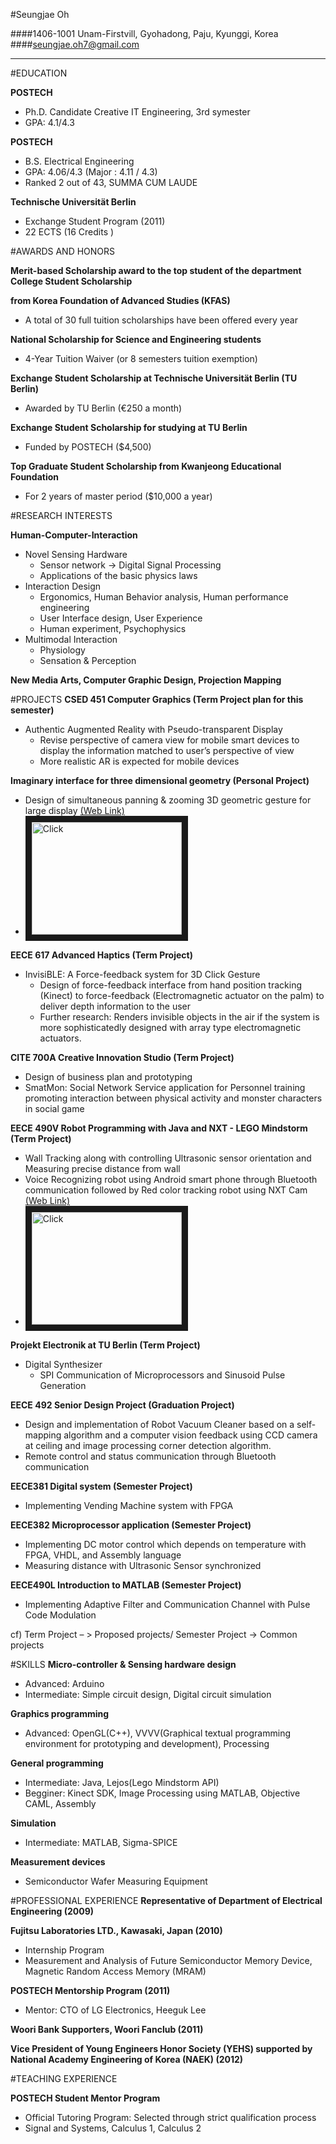 #Seungjae Oh 

####1406-1001 Unam-Firstvill, Gyohadong, Paju, Kyunggi, Korea
####seungjae.oh7@gmail.com

***
#EDUCATION

__POSTECH__
* Ph.D. Candidate Creative IT Engineering, 3rd symester
* GPA: 4.1/4.3

__POSTECH__

* B.S. Electrical Engineering
* GPA: 4.06/4.3 (Major : 4.11 / 4.3)
* Ranked 2 out of 43, SUMMA CUM LAUDE 

__Technische Universität Berlin__

* Exchange Student Program (2011)
* 22 ECTS (16 Credits )


#AWARDS AND HONORS

__Merit-based Scholarship award to the top student of the department College Student Scholarship__ 

__from Korea Foundation of Advanced Studies (KFAS)__
- A total of 30 full tuition scholarships have been offered every year

__National Scholarship for Science and Engineering students__
- 4-Year Tuition Waiver (or 8 semesters tuition exemption)

__Exchange Student Scholarship at Technische Universität Berlin (TU Berlin)__
- Awarded by TU Berlin (€250 a month)

__Exchange Student Scholarship for studying at TU Berlin__
- Funded by POSTECH ($4,500)

__Top Graduate Student Scholarship from Kwanjeong Educational Foundation__
- For 2 years of master period ($10,000 a year)


#RESEARCH INTERESTS

__Human-Computer-Interaction__
-	Novel Sensing Hardware 
	-	Sensor network -> Digital Signal Processing
	-	Applications of the basic physics laws
- Interaction Design	
	-	Ergonomics, Human Behavior analysis, Human performance engineering
	-	User Interface design, User Experience
	-	Human experiment, Psychophysics
-	Multimodal Interaction
	-	Physiology
	-	Sensation & Perception

__New Media Arts, Computer Graphic Design, Projection Mapping__

#PROJECTS
__CSED 451 Computer Graphics (Term Project plan for this semester)__
-	Authentic Augmented Reality with Pseudo-transparent Display 
	-	Revise perspective of camera view for mobile smart devices to display the information matched to user’s perspective of view
	-	More realistic AR is expected for mobile devices 

__Imaginary interface for three dimensional geometry (Personal Project)__
-	Design of simultaneous panning & zooming 3D geometric gesture for large display [(Web Link)](http://www.youtube.com/watch?v=cYH7nMSTjnE)
-	<a href="http://www.youtube.com/watch?v=cYH7nMSTjnE
" target="_blank"><img src="https://encrypted-tbn0.gstatic.com/images?q=tbn:ANd9GcRz-4ydMTd54X5jnwpYfd0W1YNEMa2HTejbw2EVIECPcUu-gYIh" 
alt="Click" width="240" height="180" border="10" /></a>

__EECE 617 Advanced Haptics (Term Project)__
-	InvisiBLE: A Force-feedback system for 3D Click Gesture 
	- Design of force-feedback interface from hand position tracking (Kinect) to force-feedback (Electromagnetic actuator on the palm) to deliver depth information to the user
	- Further research: Renders invisible objects in the air if the system is more sophisticatedly designed with array type electromagnetic actuators.

__CITE 700A Creative Innovation Studio (Term Project)__
-	Design of business plan and prototyping
-	SmatMon: Social Network Service application for Personnel training promoting interaction between physical activity and monster characters in social game 

__EECE 490V Robot Programming with Java and NXT - LEGO Mindstorm (Term Project)__
-	Wall Tracking along with controlling Ultrasonic sensor orientation and Measuring precise distance from wall 
-	Voice Recognizing robot using Android smart phone through Bluetooth communication followed by Red color tracking robot using NXT Cam [(Web Link)](http://www.youtube.com/watch?v=QltiAd3PTdA)
- <a href="http://www.youtube.com/watch?v=QltiAd3PTdA
" target="_blank"><img src="http://www.generationrobots.com/boutique_us/images_produits/z9841_1.jpg" 
alt="Click" width="240" height="180" border="10" /></a>

__Projekt Electronik at TU Berlin (Term Project)__
-	Digital Synthesizer
	- SPI Communication of Microprocessors and Sinusoid Pulse Generation

__EECE 492 Senior Design Project (Graduation Project)__
-	Design and implementation of Robot Vacuum Cleaner based on a self-mapping algorithm and a computer vision feedback using CCD camera at ceiling and image processing corner detection algorithm. 
-	Remote control and status communication through Bluetooth communication

__EECE381 Digital system (Semester Project)__
-	Implementing Vending Machine system with FPGA

__EECE382 Microprocessor application (Semester Project)__
-	Implementing DC motor control which depends on temperature with FPGA, VHDL, and Assembly language
-	Measuring distance with Ultrasonic Sensor synchronized 

__EECE490L Introduction to MATLAB (Semester Project)__
-	Implementing Adaptive Filter and Communication Channel with Pulse Code Modulation

cf) Term Project – > Proposed projects/ Semester Project -> Common projects

#SKILLS
__Micro-controller & Sensing hardware design__
- Advanced: Arduino 
- Intermediate: Simple circuit design, Digital circuit simulation

__Graphics programming__
- Advanced: OpenGL(C++), VVVV(Graphical textual programming environment for prototyping and development), Processing

__General programming__
- Intermediate: Java, Lejos(Lego Mindstorm API)
- Begginer: Kinect SDK, Image Processing using MATLAB, Objective CAML, Assembly

__Simulation__
- Intermediate: MATLAB, Sigma-SPICE

__Measurement devices__
- Semiconductor Wafer Measuring Equipment

#PROFESSIONAL EXPERIENCE
__Representative of Department of Electrical Engineering (2009)__ 	

__Fujitsu Laboratories LTD., Kawasaki, Japan (2010)__
-	Internship Program 
-	Measurement and Analysis of Future Semiconductor Memory Device, Magnetic Random Access Memory (MRAM)

__POSTECH Mentorship Program (2011)__
-	Mentor: CTO of LG Electronics, Heeguk Lee

__Woori Bank Supporters, Woori Fanclub (2011)__

__Vice President of Young Engineers Honor Society (YEHS) supported by National Academy Engineering of Korea (NAEK) (2012)__	

#TEACHING EXPERIENCE

__POSTECH Student Mentor Program__
-	Official Tutoring Program: Selected through strict qualification process
-	Signal and Systems, Calculus 1, Calculus 2


